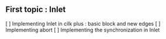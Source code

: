## First topic : Inlet

[ ] Implementing Inlet in cilk plus : basic block and new edges
[ ] Implementing abort
[ ] Implementing the synchronization in Inlet

## 


